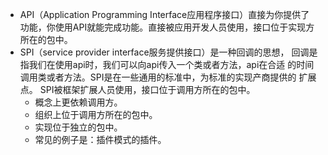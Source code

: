 + API（Application Programming Interface应用程序接口）直接为你提供了
  功能，你使用API就能完成功能。直接被应用开发人员使用，接口位于实现方所在的包中。
+ SPI（service provider interface服务提供接口）是一种回调的思想，
  回调是指我们在使用api时，我们可以向api传入一个类或者方法，api在合适
  的时间调用类或者方法。SPI是在一些通用的标准中，为标准的实现产商提供的
  扩展点。 SPI被框架扩展人员使用，接口位于调用方所在的包中。
  + 概念上更依赖调用方。
  + 组织上位于调用方所在的包中。
  + 实现位于独立的包中。
  + 常见的例子是：插件模式的插件。
    


